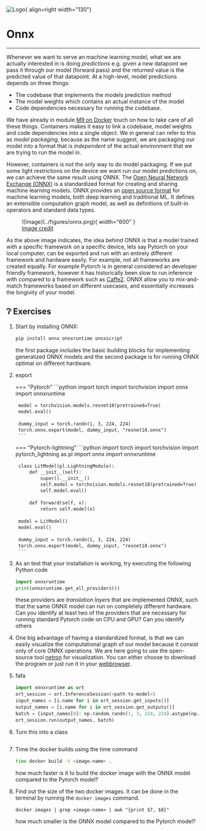 ![Logo](../figures/icons/onnx.png){ align=right width="130"}

# Onnx

---

Whenever we want to serve an machine learning model, what we are actually interested in is doing *predictions* e.g.
given a new datapoint we pass it through our model (forward pass) and the returned value is the predicted value of
that datapoint. At a high-level, model predictions depends on three things:

* The codebase that implements the models prediction method
* The model weights which contains an actual instance of the model
* Code dependencies necessary for running the codebase.

We have already in module [M9 on Docker](../s3_reproducibility/docker.md) touch on how to take care of all
these things. Containers makes it easy to link a codebase, model weights and code dependencies into a single object.
We in general can refer to this as *model packaging*, because as the name suggest, we are packaging our model into
a format that is *independent* of the actual environment that we are trying to run the model in.

However, containers is not the only way to do model packaging. If we put some light restrictions on the device we want
run our model predictions on, we can achieve the same result using ONNX. The
[Open Neural Network Exchange (ONNX)](https://onnx.ai/) is a standardized format for creating and sharing machine
learning models. ONNX provides an [open source format](https://github.com/onnx/onnx) for machine learning models,
both deep learning and traditional ML. It defines an extensible computation graph model, as well as definitions of
built-in operators and standard data types.

<figure markdown>
![Image](../figures/onnx.png){ width="600" }
<figcaption> <a href="https://www.xenonstack.com/blog/onnx"> Image credit </a> </figcaption>
</figure>

As the above image indicates, the idea behind ONNX is that a model trained with a specific framework on a specific
device, lets say Pytorch on your local computer, can be exported and run with an entirely different framework and
hardware easily. For example, not all frameworks are created equally. For example Pytorch is in general considered
an developer friendly framework, however it has historically been slow to run inference with compared to a framework
such as [Caffe2](https://caffe2.ai/). ONNX allow you to mix-and-match frameworks based on different usecases, and
essentially increases the longivity of your model.

## ❔ Exercises

1. Start by installing ONNX:

    ```bash
    pip install onnx onnxruntime onnxscript
    ```

    the first package includes the basic building blocks for implementing generalized ONNX models and the second
    package is for running ONNX optimal on different hardware.

2. export


    === "Pytorch"
        ```python
        import torch
        import torchvision
        import onnx
        import onnxruntime

        model = torchvision.models.resnet18(pretrained=True)
        model.eval()

        dummy_input = torch.randn(1, 3, 224, 224)
        torch.onnx.export(model, dummy_input, "resnet18.onnx")
        ```

    === "Pytorch-lightning"
        ```python
        import torch
        import torchvision
        import pytorch_lightning as pl
        import onnx
        import onnxruntime

        class LitModel(pl.LightningModule):
            def __init__(self):
                super().__init__()
                self.model = torchvision.models.resnet18(pretrained=True)
                self.model.eval()

            def forward(self, x):
                return self.model(x)

        model = LitModel()
        model.eval()

        dummy_input = torch.randn(1, 3, 224, 224)
        torch.onnx.export(model, dummy_input, "resnet18.onnx")
        ```

2. As an test that your installation is working, try executing the following Python code

    ```python
    import onnxruntime
    print(onnxruntime.get_all_providers())
    ```

    these providers are *translation layers* that are implemented ONNX, such that the same ONNX model can run on
    completely different hardware. Can you identify at least two of the providers that are necessary for running
    standard Pytorch code on CPU and GPU? Can you identify others

3. One big advantage of having a standardized format, is that we can easily visualize the computational graph of our
   model because it consist only of core ONNX operations. We are here going to use the open-source tool
   [netron](https://github.com/lutzroeder/netron) for visualization. You can either choose to download the program
   or just run it in your [webbrowser](https://netron.app/).

4. fafa

    ```python
    import onnxruntime as ort
    ort_session = ort.InferenceSession(<path-to-model>)
    input_names = [i.name for i in ort_session.get_inputs()]
    output_names = [i.name for i in ort_session.get_outputs()]
    batch = {input_names[0]: np.random.randn(1, 3, 224, 224).astype(np.float32)}
    ort_session.run(output_names, batch)

    ```

5. Turn this into a class

    ```

6. Time the docker builds using the time command

    ```bash
    time docker build -t <image-name> .
    ```

    how much faster is it to build the docker image with the ONNX model compared to the Pytorch model?

6. Find out the size of the two docker images. It can be done in the terminal by running the `docker images` command.

    ```
    docker images | grep <image-name> | awk "{print $7, $8}"
    ```

    how much smaller is the ONNX model compared to the Pytorch model?
